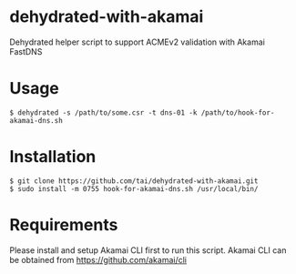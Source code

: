 # dehydrated-with-akamai
Dehydrated helper script to support ACMEv2 validation with Akamai FastDNS

# Usage
```
$ dehydrated -s /path/to/some.csr -t dns-01 -k /path/to/hook-for-akamai-dns.sh
```

# Installation
```
$ git clone https://github.com/tai/dehydrated-with-akamai.git
$ sudo install -m 0755 hook-for-akamai-dns.sh /usr/local/bin/
```

# Requirements
Please install and setup Akamai CLI first to run this script.
Akamai CLI can be obtained from https://github.com/akamai/cli
